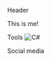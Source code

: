 Header

This is me!

Tools
![C#](https://img.shields.io/badge/C#-303030?style=for-the-badge&logo=c%2b%2b;&logoColor=9d24d1)

Social media

<!--
**TaggedDev/TaggedDev** is a ✨ _special_ ✨ repository because its `README.md` (this file) appears on your GitHub profile.

Here are some ideas to get you started:

- 🔭 I’m currently working on ...
- 🌱 I’m currently learning ...
- 👯 I’m looking to collaborate on ...
- 🤔 I’m looking for help with ...
- 💬 Ask me about ...
- 📫 How to reach me: ...
- 😄 Pronouns: ...
- ⚡ Fun fact: ...
-->
